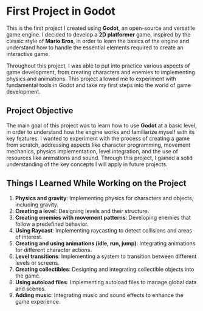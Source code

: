 # First Project in Godot

This is the first project I created using **Godot**, an open-source and versatile game engine. I decided to develop a **2D platformer** game, inspired by the classic style of **Mario Bros**, in order to learn the basics of the engine and understand how to handle the essential elements required to create an interactive game.

Throughout this project, I was able to put into practice various aspects of game development, from creating characters and enemies to implementing physics and animations. This project allowed me to experiment with fundamental tools in Godot and take my first steps into the world of game development.

## Project Objective

The main goal of this project was to learn how to use **Godot** at a basic level, in order to understand how the engine works and familiarize myself with its key features. I wanted to experiment with the process of creating a game from scratch, addressing aspects like character programming, movement mechanics, physics implementation, level integration, and the use of resources like animations and sound. Through this project, I gained a solid understanding of the key concepts I will apply in future projects.

## Things I Learned While Working on the Project

1. **Physics and gravity**: Implementing physics for characters and objects, including gravity.
2. **Creating a level**: Designing levels and their structure.
3. **Creating enemies with movement patterns**: Developing enemies that follow a predefined behavior.
4. **Using Raycast**: Implementing raycasting to detect collisions and areas of interest.
5. **Creating and using animations (idle, run, jump)**: Integrating animations for different character actions.
6. **Level transitions**: Implementing a system to transition between different levels or screens.
7. **Creating collectibles**: Designing and integrating collectible objects into the game.
8. **Using autoload files**: Implementing autoload files to manage global data and scenes.
9. **Adding music**: Integrating music and sound effects to enhance the game experience.
